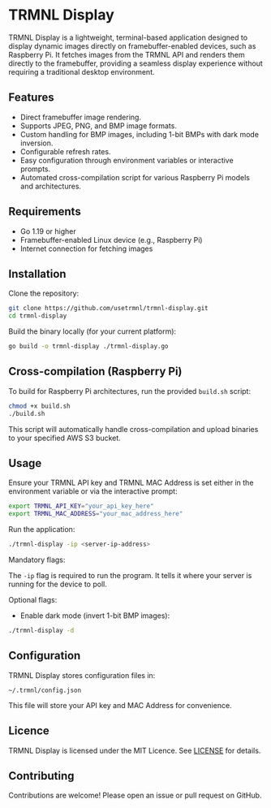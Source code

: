 # TRMNL Display

TRMNL Display is a lightweight, terminal-based application designed to display dynamic images directly on framebuffer-enabled devices, such as Raspberry Pi. It fetches images from the TRMNL API and renders them directly to the framebuffer, providing a seamless display experience without requiring a traditional desktop environment.

## Features

- Direct framebuffer image rendering.
- Supports JPEG, PNG, and BMP image formats.
- Custom handling for BMP images, including 1-bit BMPs with dark mode inversion.
- Configurable refresh rates.
- Easy configuration through environment variables or interactive prompts.
- Automated cross-compilation script for various Raspberry Pi models and architectures.

## Requirements

- Go 1.19 or higher
- Framebuffer-enabled Linux device (e.g., Raspberry Pi)
- Internet connection for fetching images

## Installation

Clone the repository:

```bash
git clone https://github.com/usetrmnl/trmnl-display.git
cd trmnl-display
```

Build the binary locally (for your current platform):

```bash
go build -o trmnl-display ./trmnl-display.go
```

## Cross-compilation (Raspberry Pi)

To build for Raspberry Pi architectures, run the provided `build.sh` script:

```bash
chmod +x build.sh
./build.sh
```

This script will automatically handle cross-compilation and upload binaries to your specified AWS S3 bucket.

## Usage

Ensure your TRMNL API key and TRMNL MAC Address is set either in the environment variable or via the interactive prompt:

```bash
export TRMNL_API_KEY="your_api_key_here"
export TRMNL_MAC_ADDRESS="your_mac_address_here"
```

Run the application:

```bash
./trmnl-display -ip <server-ip-address>
```

Mandatory flags:

The `-ip` flag is required to run the program. It tells it where your server is running for the device to poll.

Optional flags:

- Enable dark mode (invert 1-bit BMP images):

```bash
./trmnl-display -d
```

## Configuration

TRMNL Display stores configuration files in:

```
~/.trmnl/config.json
```

This file will store your API key and MAC Address for convenience.

## Licence

TRMNL Display is licensed under the MIT Licence. See [LICENSE](./LICENSE) for details.

## Contributing

Contributions are welcome! Please open an issue or pull request on GitHub.
